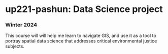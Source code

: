 # up221-pashun: Data Science project
### Winter 2024 
This course will will help me learn to navigate GIS, and use it as a tool to portray spatial data science that addresses critical environmental justice subjects.  

